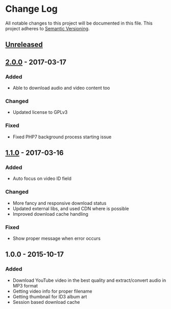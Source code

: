 # Change Log
All notable changes to this project will be documented in this file.
This project adheres to [Semantic Versioning](http://semver.org/).


## [Unreleased][unreleased]


## [2.0.0] - 2017-03-17
### Added
- Able to download audio and video content too

### Changed
- Updated license to GPLv3

### Fixed
- Fixed PHP7 background process starting issue


## [1.1.0] - 2017-03-16
### Added
- Auto focus on video ID field

### Changed
- More fancy and responsive download status
- Updated external libs, and used CDN where is possible
- Improved download cache handling

### Fixed
- Show proper message when error occurs


## 1.0.0 - 2015-10-17
### Added
- Download YouTube video in the best quality and extract/convert audio in MP3 format
- Getting video info for proper filename
- Getting thumbnail for ID3 album art
- Session based download cache

[unreleased]: https://github.com/andras-tim/tiatube/compare/v2.0.0...HEAD
[2.0.0]: https://github.com/andras-tim/tiatube/compare/v1.1.0...v2.0.0
[1.1.0]: https://github.com/andras-tim/tiatube/compare/v1.0.0...v1.1.0
